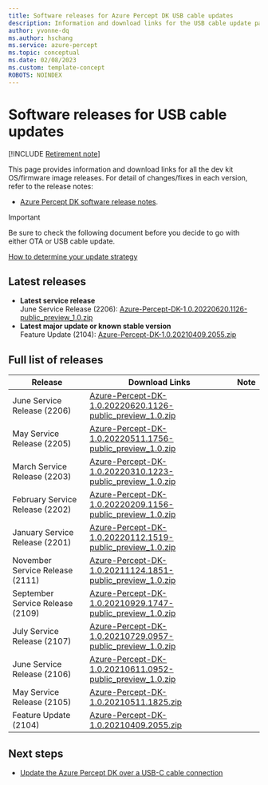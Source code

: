 ```yaml
---
title: Software releases for Azure Percept DK USB cable updates
description: Information and download links for the USB cable update package of Azure Percept DK 
author: yvonne-dq
ms.author: hschang
ms.service: azure-percept
ms.topic: conceptual
ms.date: 02/08/2023
ms.custom: template-concept
ROBOTS: NOINDEX
---
```


# Software releases for USB cable updates

[!INCLUDE [Retirement note](./includes/retire.md)]

This page provides information and download links for all the dev kit OS/firmware image releases. For detail of changes/fixes in each version, refer to the release notes:

- [Azure Percept DK software release notes](./azure-percept-devkit-software-release-notes.md).

>[!IMPORTANT]
>Be sure to check the following document before you decide to go with either OTA or USB cable update.
>
>[How to determine your update strategy](./how-to-determine-your-update-strategy.md)

## Latest releases

- **Latest service release**  
June Service Release (2206): [Azure-Percept-DK-1.0.20220620.1126-public_preview_1.0.zip](https://download.microsoft.com/download/4/7/a/47af6fc2-d9a0-4e66-822b-ad36700fefff/Azure-Percept-DK-1.0.20220620.1126-public_preview_1.0.zip)
- **Latest major update or known stable version**  
Feature Update (2104): [Azure-Percept-DK-1.0.20210409.2055.zip](https://download.microsoft.com/download/6/4/d/64d53e60-f702-432d-a446-007920a4612c/Azure-Percept-DK-1.0.20210409.2055.zip)

## Full list of releases

|Release|Download Links|Note|
|---|---|:---:|
|June Service Release (2206)|[Azure-Percept-DK-1.0.20220620.1126-public_preview_1.0.zip](https://download.microsoft.com/download/4/7/a/47af6fc2-d9a0-4e66-822b-ad36700fefff/Azure-Percept-DK-1.0.20220620.1126-public_preview_1.0.zip)||
|May Service Release (2205)|[Azure-Percept-DK-1.0.20220511.1756-public_preview_1.0.zip](https://download.microsoft.com/download/c/7/7/c7738a05-819c-48d9-8f30-e4bf64e19f11/Azure-Percept-DK-1.0.20220511.1756-public_preview_1.0.zip)||
|March Service Release (2203)|[Azure-Percept-DK-1.0.20220310.1223-public_preview_1.0.zip](https://download.microsoft.com/download/c/6/f/c6f6b152-699e-4f60-85b7-17b3ea57c189/Azure-Percept-DK-1.0.20220310.1223-public_preview_1.0.zip)||
|February Service Release (2202)|[Azure-Percept-DK-1.0.20220209.1156-public_preview_1.0.zip](https://download.microsoft.com/download/f/8/6/f86ce7b3-8d76-494e-82d9-dcfb71fc2580/Azure-Percept-DK-1.0.20220209.1156-public_preview_1.0.zip)||
|January Service Release (2201)|[Azure-Percept-DK-1.0.20220112.1519-public_preview_1.0.zip](https://download.microsoft.com/download/1/6/4/164cfcf2-ce52-4e75-9dee-63bb4a128e71/Azure-Percept-DK-1.0.20220112.1519-public_preview_1.0.zip)||
|November Service Release (2111)|[Azure-Percept-DK-1.0.20211124.1851-public_preview_1.0.zip](https://download.microsoft.com/download/9/5/4/95464a73-109e-46c7-8624-251ceed0c5ea/Azure-Percept-DK-1.0.20211124.1851-public_preview_1.0.zip)||
|September Service Release (2109)|[Azure-Percept-DK-1.0.20210929.1747-public_preview_1.0.zip](https://go.microsoft.com/fwlink/?linkid=2174462)||
|July Service Release (2107)|[Azure-Percept-DK-1.0.20210729.0957-public_preview_1.0.zip](https://download.microsoft.com/download/f/a/9/fa95d9d9-a739-493c-8fad-bccf839072c9/Azure-Percept-DK-1.0.20210729.0957-public_preview_1.0.zip)||
|June Service Release (2106)|[Azure-Percept-DK-1.0.20210611.0952-public_preview_1.0.zip](https://download.microsoft.com/download/1/5/8/1588f7e3-f8ae-4c06-baa2-c559364daae5/Azure-Percept-DK-1.0.20210611.0952-public_preview_1.0.zip)||
|May Service Release (2105)|[Azure-Percept-DK-1.0.20210511.1825.zip](https://download.microsoft.com/download/e/0/1/e01b6f7e-04f7-45ee-8933-8514c2fdbe6a/Azure-Percept-DK-1.0.20210511.1825.zip)||
|Feature Update (2104) |[Azure-Percept-DK-1.0.20210409.2055.zip](https://download.microsoft.com/download/6/4/d/64d53e60-f702-432d-a446-007920a4612c/Azure-Percept-DK-1.0.20210409.2055.zip)||

## Next steps

- [Update the Azure Percept DK over a USB-C cable connection](./how-to-update-via-usb.md)

